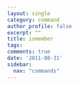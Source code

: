 ```yaml
---
layout: single
category: command
author_profile: false
excerpt: ""
title: ismember
tags:
comments: true
date: '2011-08-31'
sidebar:
  nav: "commands"
---
```

